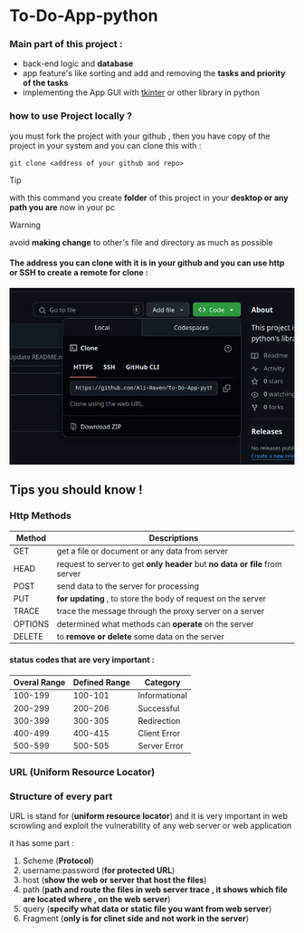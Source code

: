 # To-Do-App-python

### Main part of this project : 
* back-end logic and **database**
* app feature's like sorting and add and removing the **tasks and priority of the tasks**
* implementing the App GUI with [tkinter](https://docs.python.org/3/library/tkinter.html) or other library in python


### how to use Project locally ? 
you must fork the project with your github , then you have copy of the project in your system and you can clone this with : 
```
git clone <address of your github and repo>
```
> [!TIP]
> with this command you create **folder** of this project in your **desktop or any path you are** now in your pc

> [!WARNING]
> avoid **making change** to other's file and directory as much as possible

#### The address you can clone with it is in your github and you can use http or SSH to create a remote for clone : 
![screen_shot_of_address_clone](./Screenshot%20from%202025-07-05%2011-33-12.png)




## Tips you should know !
### Http Methods
| Method | Descriptions | 
| -- | -- |
| GET | get a file or document or any data from server | 
| HEAD | request to server to get **only header** but **no data or file** from server |
| POST | send data to the server for processing |
| PUT | **for updating** , to store the body of request on the server | 
| TRACE | trace the message through the proxy server on a server | 
| OPTIONS | determined what methods can **operate** on the server | 
| DELETE | to **remove or delete** some data on the server |
#### **status codes that are very important :**

| Overal Range | Defined Range | Category | 
| -- | -- | -- | 
| 100-199 | 100-101 | Informational | 
| 200-299 | 200-206 | Successful | 
| 300-399 | 300-305 | Redirection |
| 400-499 | 400-415 | Client Error | 
| 500-599 | 500-505 | Server Error |   


### URL (Uniform Resource Locator)
### Structure of every part 
URL is stand for (**uniform resource locator**) and it is very important in web scrowling and exploit the vulnerability of any web server or web application

it has some part : 
1. Scheme (**Protocol**)
2. username:password (**for protected URL**)
3. host (**show the web or server that host the files**)
4. path (**path and route the files in web server trace , it shows which file are located where , on the web server**)
5. query (**specify what data or static file you want from web server**)
6. Fragment (**only is for clinet side and not work in the server**)














